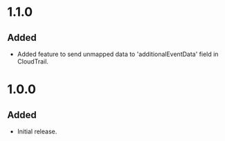 # 1.1.0
## Added
- Added feature to send unmapped data to 'additionalEventData' field in CloudTrail.

# 1.0.0
## Added
- Initial release.